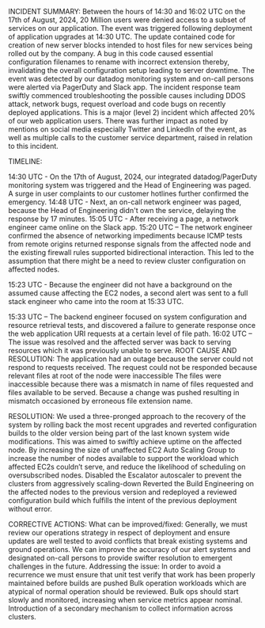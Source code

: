 INCIDENT SUMMARY:
Between the hours of 14:30 and 16:02 UTC on the 17th of August, 2024, 20 Million users were denied access to a subset of services on our application. 
The event was triggered following deployment of application upgrades at 14:30 UTC. 
The update contained code for creation of new server blocks intended to host files for new services being rolled out by the company.
A bug in this code caused essential configuration filenames to rename with incorrect extension thereby, invalidating the overall configuration setup leading to server downtime. 
The event was detected by our datadog monitoring system and on-call persons were alerted via PagerDuty and Slack app.  The incident response team swiftly commenced troubleshooting the possible causes including DDOS attack, network bugs, request overload and code bugs on recently deployed applications.
This is a major (level 2) incident which affected 20% of our web application users.
There was further impact as noted by mentions on social media especially Twitter and LinkedIn of the event, as well as multiple calls to the customer service department, raised in relation to this incident. 
 
 


TIMELINE: 


14:30 UTC - On the 17th of August, 2024, our integrated datadog/PagerDuty monitoring system was triggered and the Head of Engineering was paged. A surge in user complaints to our customer hotlines further confirmed the emergency.
14:48 UTC - Next, an on-call network engineer was paged, because the Head of Engineering didn't own the service, delaying the response by 17 minutes.
15:05 UTC - After receiving a page, a network engineer came online on the Slack app.
15:20 UTC – The network engineer confirmed the absence of networking impediments because ICMP tests from remote origins returned response signals from the affected node and the existing firewall rules supported bidirectional interaction.  This led to the assumption that there might be a need to review cluster configuration on affected nodes.
 
15:23 UTC - Because the engineer did not have a background on the assumed cause affecting the EC2 nodes, a second alert was sent to a full stack engineer who came into the room at 15:33 UTC.
 
15:33 UTC – The backend engineer focused on system configuration and resource retrieval  tests, and discovered a failure to generate response once the web application URI requests at a certain level of file path.
16:02 UTC – The issue was resolved and the affected server was back to serving resources which it was previously unable to serve.
 ROOT CAUSE AND RESOLUTION:
The application had an outage because the server could not respond to requests received.
The request could not be responded because relevant files at root of the node were inaccessible
The files were inaccessible because there was a mismatch in name of files requested and files available to be served.
Because a change was pushed resulting in mismatch occasioned by erroneous file extension name.


RESOLUTION:
We used a three-pronged approach to the recovery of the system by rolling back the most recent upgrades and reverted configuration builds to the older version being part of the last known system wide modifications. This was aimed to swiftly achieve uptime on the affected node.
By increasing the size of unaffected EC2 Auto Scaling Group to increase the number of nodes available to support the workload which affected EC2s couldn’t serve, and reduce the likelihood of scheduling on oversubscribed nodes.
Disabled the Escalator autoscaler to prevent the clusters from aggressively scaling-down
Reverted the Build Engineering on the affected nodes to the previous version and redeployed a reviewed configuration build which fulfills the intent of the previous deployment without error.
    
 CORRECTIVE ACTIONS:
What can be improved/fixed:
Generally, we must review our operations strategy in respect of deployment and ensure updates are well tested to avoid conflicts that break existing systems and ground operations. We can improve the accuracy of our alert systems and designated on-call persons to provide swifter resolution to emergent challenges in the future.
Addressing the issue:
In order to avoid a recurrence we must ensure that unit test verify that work has been properly maintained before builds are pushed
Bulk operation workloads which are atypical of normal operation should be reviewed.
Bulk ops should start slowly and monitored, increasing when service metrics appear nominal.
Introduction of a secondary mechanism to collect information across clusters.

